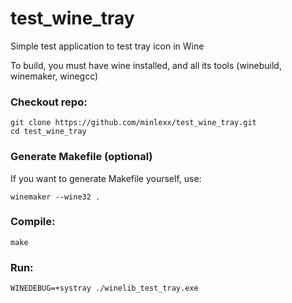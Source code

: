 # test_wine_tray
Simple test application to test tray icon in Wine

To build, you must have wine installed, and all its tools (winebuild, winemaker, winegcc)

### Checkout repo:
```
git clone https://github.com/minlexx/test_wine_tray.git
cd test_wine_tray
```

### Generate Makefile (optional)
If you want to generate Makefile yourself, use:
```
winemaker --wine32 .
```

### Compile:
```
make
```

### Run:
```
WINEDEBUG=+systray ./winelib_test_tray.exe
```

